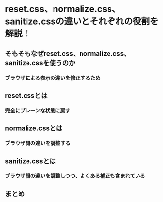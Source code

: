 # reset.css、normalize.css、sanitize.cssの違いとそれぞれの役割を解説！  

## そもそもなぜreset.css、normalize.css、sanitize.cssを使うのか  

### ブラウザによる表示の違いを修正するため  

## reset.cssとは  

### 完全にプレーンな状態に戻す  

## normalize.cssとは  

### ブラウザ間の違いを調整する  

## sanitize.cssとは  

### ブラウザ間の違いを調整しつつ、よくある補正も含まれている  

## まとめ  